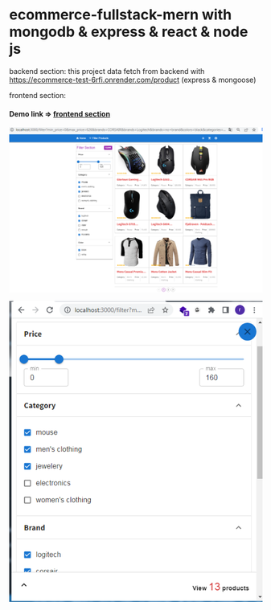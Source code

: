 # ecommerce-fullstack-mern with mongodb & express & react & node js

backend section:
this project data fetch from backend with https://ecommerce-test-6rfi.onrender.com/product (express & mongoose)

frontend section:
#### Demo link => [frontend section](https://ecommerce-fullstack-frontend.vercel.app/)

![preview image filter product](https://raw.githubusercontent.com/rezaramezani1367/ecommerce-fullstack-mern/master/frontend/ecommerce-app-new-main/public/images/Capture.PNG)


![preview image filter product mobile screen](https://raw.githubusercontent.com/rezaramezani1367/ecommerce-fullstack-mern/master/frontend/ecommerce-app-new-main/public/images/Capture2.PNG)

